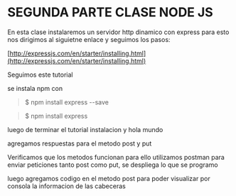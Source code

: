 # SEGUNDA PARTE CLASE NODE JS


En esta clase instalaremos un servidor http dinamico con express para esto nos dirigimos al siguietne enlace y seguimos los pasos:

[http://expressjs.com/en/starter/installing.html](http://expressjs.com/en/starter/installing.html)

Seguimos este tutorial

se instala npm con 

> $ npm install express --save

> $ npm install express




luego de terminar el tutorial instalacion y hola mundo 

agregamos respuestas para el metodo post y put

Verificamos que los metodos funcionan para ello utilizamos postman para enviar peticiones tanto post como put, se despliega lo que se programo


luego agregamos codigo en el metodo post para poder visualizar por consola la informacion de las cabeceras